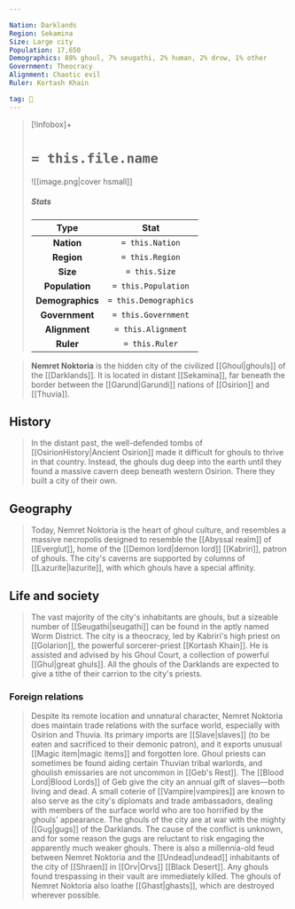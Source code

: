 ```yaml
---

Nation: Darklands
Region: Sekamina
Size: Large city
Population: 17,650
Demographics: 88% ghoul, 7% seugathi, 2% human, 2% drow, 1% other
Government: Theocracy
Alignment: Chaotic evil
Ruler: Kortash Khain

tag: 🌃
---
```


> [!infobox]+
> #  `= this.file.name`
> ![[image.png|cover hsmall]]
> ##### Stats
> Type | Stat |
> :---:|:---:|
> **Nation** | `= this.Nation` |
> **Region** | `= this.Region` |
> **Size** | `= this.Size` |
> **Population** | `= this.Population` |
> **Demographics** | `= this.Demographics` |
> **Government** | `= this.Government` |
> **Alignment** | `= this.Alignment` |
> **Ruler** | `= this.Ruler` |



> **Nemret Noktoria** is the hidden city of the civilized [[Ghoul|ghouls]] of the [[Darklands]]. It is located in distant [[Sekamina]], far beneath the border between the [[Garund|Garundi]] nations of [[Osirion]] and [[Thuvia]].



## History

> In the distant past, the well-defended tombs of [[OsirionHistory|Ancient Osirion]] made it difficult for ghouls to thrive in that country. Instead, the ghouls dug deep into the earth until they found a massive cavern deep beneath western Osirion. There they built a city of their own.


## Geography

> Today, Nemret Noktoria is the heart of ghoul culture, and resembles a massive necropolis designed to resemble the [[Abyssal realm]] of [[Everglut]], home of the [[Demon lord|demon lord]] [[Kabriri]], patron of ghouls. The city's caverns are supported by columns of [[Lazurite|lazurite]], with which ghouls have a special affinity.


## Life and society

> The vast majority of the city's inhabitants are ghouls, but a sizeable number of [[Seugathi|seugathi]] can be found in the aptly named Worm District. The city is a theocracy, led by Kabriri's high priest on [[Golarion]], the powerful sorcerer-priest [[Kortash Khain]]. He is assisted and advised by his Ghoul Court, a collection of powerful [[Ghul|great ghuls]]. All the ghouls of the Darklands are expected to give a tithe of their carrion to the city's priests.


### Foreign relations

> Despite its remote location and unnatural character, Nemret Noktoria does maintain trade relations with the surface world, especially with Osirion and Thuvia. Its primary imports are [[Slave|slaves]] (to be eaten and sacrificed to their demonic patron), and it exports unusual [[Magic item|magic items]] and forgotten lore. Ghoul priests can sometimes be found aiding certain Thuvian tribal warlords, and ghoulish emissaries are not uncommon in [[Geb's Rest]]. The [[Blood Lord|Blood Lords]] of Geb give the city an annual gift of slaves—both living and dead.  A small coterie of [[Vampire|vampires]] are known to also serve as the city's diplomats and trade ambassadors, dealing with members of the surface world who are too horrified by the ghouls' appearance.
> The ghouls of the city are at war with the mighty [[Gug|gugs]] of the Darklands. The cause of the conflict is unknown, and for some reason the gugs are reluctant to risk engaging the apparently much weaker ghouls.
> There is also a millennia-old feud between Nemret Noktoria and the [[Undead|undead]] inhabitants of the city of [[Shraen]] in [[Orv|Orvs]] [[Black Desert]]. Any ghouls found trespassing in their vault are immediately killed. The ghouls of Nemret Noktoria also loathe [[Ghast|ghasts]], which are destroyed wherever possible.








